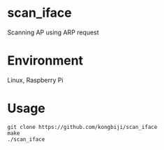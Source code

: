 # scan_iface

Scanning AP using ARP request

# Environment

Linux, Raspberry Pi

# Usage

```
git clone https://github.com/kongbiji/scan_iface
make
./scan_iface
```
